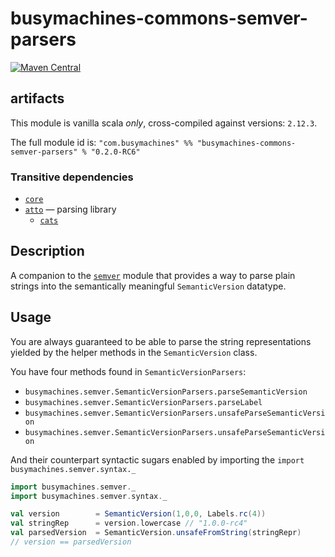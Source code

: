 # busymachines-commons-semver-parsers

[![Maven Central](https://img.shields.io/maven-central/v/com.busymachines/busymachines-commons-semver-parsers_2.12.svg)](https://maven-badges.herokuapp.com/maven-central/com.busymachines/busymachines-commons-semver-parsers_2.12)

## artifacts

This module is vanilla scala _*only*_, cross-compiled against versions: `2.12.3`.

The full module id is:
`"com.busymachines" %% "busymachines-commons-semver-parsers" % "0.2.0-RC6"`

### Transitive dependencies

* [`core`](../core/README.md)
* [`atto`](https://github.com/tpolecat/atto) — parsing library
  * [`cats`](https://github.com/typelevel/cats)

## Description

A companion to the [`semver`](../semver/README.md) module that provides a way to parse plain strings into the semantically meaningful `SemanticVersion` datatype.

## Usage

You are always guaranteed to be able to parse the string representations yielded by the helper methods in the `SemanticVersion` class.

You have four methods found in `SemanticVersionParsers`:
* `busymachines.semver.SemanticVersionParsers.parseSemanticVersion`
* `busymachines.semver.SemanticVersionParsers.parseLabel`
* `busymachines.semver.SemanticVersionParsers.unsafeParseSemanticVersion`
* `busymachines.semver.SemanticVersionParsers.unsafeParseSemanticVersion`

And their counterpart syntactic sugars enabled by importing the `import busymachines.semver.syntax._`
```scala
import busymachines.semver._
import busymachines.semver.syntax._

val version        = SemanticVersion(1,0,0, Labels.rc(4))
val stringRep      = version.lowercase // "1.0.0-rc4"
val parsedVersion  = SemanticVersion.unsafeFromString(stringRepr)
// version == parsedVersion
```
